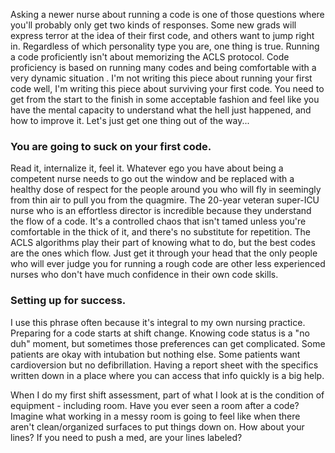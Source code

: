 Asking a newer nurse about running a code is one of those questions where you'll probably only get two kinds of responses. Some new grads will express terror at the idea of their first code, and others want to jump right in. Regardless of which personality type you are, one thing is true. Running a code proficiently isn't about memorizing the ACLS protocol. Code proficiency is based on running many codes and being comfortable with a very dynamic situation
.
I'm not writing this piece about running your first code well, I'm writing this piece about surviving your first code. You need to get from the start to the finish in some acceptable fashion and feel like you have the mental capacity to understand what the hell just happened, and how to improve it. Let's just get one thing out of the way...

### You are going to suck on your first code.

Read it, internalize it, feel it. Whatever ego you have about being a competent nurse needs to go out the window and be replaced with a healthy dose of respect for the people around you who will fly in seemingly from thin air to pull you from the quagmire. The 20-year veteran super-ICU nurse who is an effortless director is incredible because they understand the flow of a code. It's a controlled chaos that isn't tamed unless you're comfortable in the thick of it, and there's no substitute for repetition. The ACLS algorithms play their part of knowing what to do, but the best codes are the ones which flow. Just get it through your head that the only people who will ever judge you for running a rough code are other less experienced nurses who don't have much confidence in their own code skills.

### Setting up for success.

I use this phrase often because it's integral to my own nursing practice. Preparing for a code starts at shift change. Knowing code status is a "no duh" moment, but sometimes those preferences can get complicated. Some patients are okay with intubation but nothing else. Some patients want cardioversion but no defibrillation. Having a report sheet with the specifics written down in a place where you can access that info quickly is a big help.

When I do my first shift assessment, part of what I look at is the condition of equipment - including room. Have you ever seen a room after a code? Imagine what working in a messy room is going to feel like when there aren't clean/organized surfaces to put things down on. How about your lines? If you need to push a med, are your lines labeled?